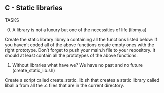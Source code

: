<h2> C - Static libraries</h2>

TASKS

0. A library is not a luxury but one of the necessities of
life (libmy.a)

Create the static library libmy.a containing all the functions
listed below:
If you haven’t coded all of the above functions create empty
ones with the right prototype.
Don’t forget to push your main.h file to your repository. It
should at least contain all the prototypes of the above
functions.

1. Without libraries what have we? We have no past and no
future (create_static_lib.sh)

Create a script called create_static_lib.sh that creates a
static library called liball.a from all the .c files that are in the current directory.
